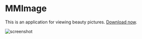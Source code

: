 # MMImage

This is an application for viewing beauty pictures. [Download now](https://github.com/gaspardruan/MMImage/releases).

![screenshot](https://github.com/user-attachments/assets/4b77aff1-f809-4467-a24a-01b17e08de60)

